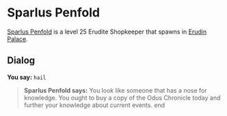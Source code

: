 # Sparlus Penfold



[Sparlus Penfold](/npc/23017) is a level 25 Erudite Shopkeeper that spawns in [Erudin Palace](/zone/23).



## Dialog

**You say:** `hail`



>**Sparlus Penfold says:** You look like someone that has a nose for knowledge. You ought to buy a copy of the Odus Chronicle today and further your knowledge about current events.
end

